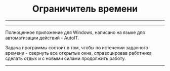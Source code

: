 <center><h1>
Ограничитель времени
</h1></center>

---
---
Полноценное приложение для Windows, написано на языке для автоматизации действий - AutoIT.

Задача программы состоит в том, чтобы по истечении заданного времени - свернуть все открытые окна, справоцировав работника сделать отдых и с новыми силами продолжить работу.


---